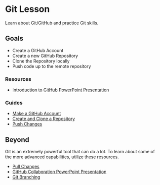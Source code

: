 # Git Lesson
Learn about Git/GitHub and practice Git skills.

## Goals
- Create a GitHub Account
- Create a new GitHub Repository
- Clone the Repository locally
- Push code up to the remote repository

### Resources
- <a href="Intro/IntroductionToGitHub.pptx" target="_blank">Introduction to GitHub PowerPoint Presentation</a>

### Guides
- [Make a GitHub Account](Intro/MakeAGitHubAccount.md)
- [Create and Clone a Repository](Intro/CreateAndCloneARepository.md)
- [Push Changes](Intro/PushChanges.md)

## Beyond
Git is an extremely powerful tool that can do a lot. To learn about some of the more advanced capabilities, utilize these resources.

- [Pull Changes](Beyond/PullChanges.md)
- <a href="Beyond/GitHubCollaboration.pptx" target="_blank">GitHub Collaboration PowerPoint Presentation</a>
- [Git Branching](https://learngitbranching.js.org/)